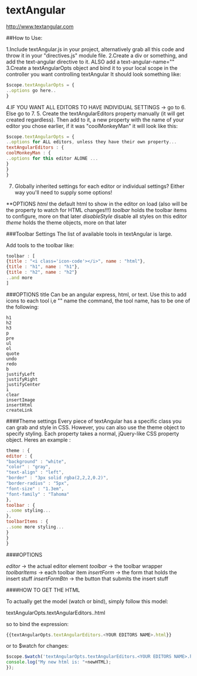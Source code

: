 textAngular
===========

http://www.textangular.com

##How to Use:

1.Include textAngular.js in your project, alternatively grab all this code and throw it in your "directives.js" module file.
2.Create a div or something, and add the text-angular directive to it. ALSO add a text-angular-name="<YOUR TEXT EDITOR NAME>"
3.Create a textAngularOpts object and bind it to your local scope in the controller you want controlling textAngular
It should look something like:

```javascript
$scope.textAngularOpts = {
..options go here..
}
```
4.IF YOU WANT ALL EDITORS TO HAVE INDIVIDUAL SETTINGS -> go to 6. Else go to 7.
5. Create the textAngularEditors property manually (it will get created regardless). Then add to it, a new property with the name of your editor you chose earlier,
if it was "coolMonkeyMan" it will look like this:

```javascript
$scope.textAngularOpts = {
..options for ALL editors, unless they have their own property...
textAngularEditors : {
coolMonkeyMan : {
..options for this editor ALONE ...
}
}
}
```
7. Globally inherited settings for each editor or individual settings? Either way you'll need to supply some options!

**OPTIONS
*html* <STRING> the default html to show in the editor on load (also will be the property to watch for HTML changes!!!)
*toolbar* <ARRAY of OBJECTS> holds the toolbar items to configure, more on that later
*disableStyle* <BOOLEAN> disable all styles on this editor
*theme* <OBJECT of OBJECTS> holds the theme objects, more on that later

###Toolbar Settings
The list of available tools in textAngular is large.

Add tools to the toolbar like:

```javascript
toolbar : [
{title : "<i class='icon-code'></i>", name : "html"},
{title : "h1", name : "h1"},
{title : "h2", name : "h2"}
..and more
]
```

###OPTIONS
title <STRING> Can be an angular express, html, or text. Use this to add icons to each tool i,e "<i class='icon-code'></i>"
name <STRING> the command, the tool name, has to be one of the following:
```
h1
h2
h3
p
pre
ul
ol
quote
undo
redo
b
justifyLeft
justifyRight
justifyCenter
i
clear
insertImage
insertHtml
createLink
```

####Theme settings
Every piece of textAngular has a specific class you can grab and style in CSS.
However, you can also use the theme object to specify styling.
Each property takes a normal, jQuery-like CSS property object.
Heres an example :

```javascript
theme : {
editor : {
"background" : "white",
"color" : "gray",
"text-align" : "left",
"border" : "3px solid rgba(2,2,2,0.2)",
"border-radius" : "5px",
"font-size" : "1.3em",
"font-family" : "Tahoma"
},
toolbar : {
..some styling...
},
toolbarItems : {
..some more styling...
}
}
}
```

####OPTIONS

*editor* -> the actual editor element
*toolbar* -> the toolbar wrapper
*toolbarItems* -> each toolbar item
*insertForm* -> the form that holds the insert stuff
*insertFormBtn* -> the button that submits the insert stuff


####HOW TO GET THE HTML

To actually get the model (watch or bind),
simply follow this model:

textAngularOpts.textAngularEditors.<YOUR EDITORS NAME>.html

so to bind the expression:

```javascript
{{textAngularOpts.textAngularEditors.<YOUR EDITORS NAME>.html}}
```

or to $watch for changes:

```javascript
$scope.$watch('textAngularOpts.textAngularEditors.<YOUR EDITORS NAME>.html', function(oldHTML, newHTML){
console.log("My new html is: "+newHTML);
});
```

